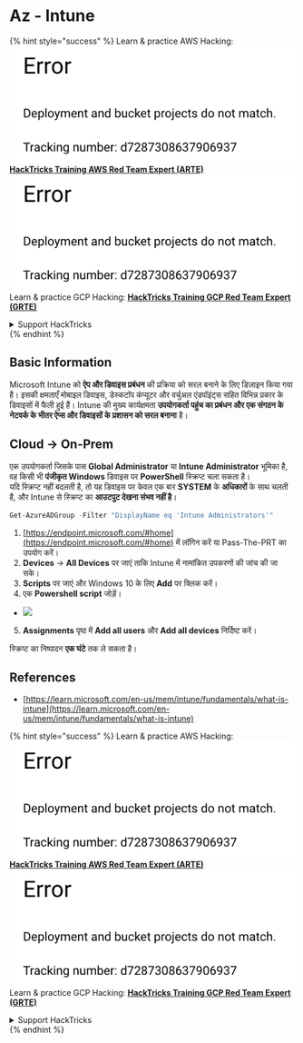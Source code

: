 # Az - Intune

{% hint style="success" %}
Learn & practice AWS Hacking:<img src="../../../.gitbook/assets/image (1) (1).png" alt="" data-size="line">[**HackTricks Training AWS Red Team Expert (ARTE)**](https://training.hacktricks.xyz/courses/arte)<img src="../../../.gitbook/assets/image (1) (1).png" alt="" data-size="line">\
Learn & practice GCP Hacking: <img src="../../../.gitbook/assets/image (2).png" alt="" data-size="line">[**HackTricks Training GCP Red Team Expert (GRTE)**<img src="../../../.gitbook/assets/image (2).png" alt="" data-size="line">](https://training.hacktricks.xyz/courses/grte)

<details>

<summary>Support HackTricks</summary>

* Check the [**subscription plans**](https://github.com/sponsors/carlospolop)!
* **Join the** 💬 [**Discord group**](https://discord.gg/hRep4RUj7f) or the [**telegram group**](https://t.me/peass) or **follow** us on **Twitter** 🐦 [**@hacktricks\_live**](https://twitter.com/hacktricks\_live)**.**
* **Share hacking tricks by submitting PRs to the** [**HackTricks**](https://github.com/carlospolop/hacktricks) and [**HackTricks Cloud**](https://github.com/carlospolop/hacktricks-cloud) github repos.

</details>
{% endhint %}

## Basic Information

Microsoft Intune को **ऐप और डिवाइस प्रबंधन** की प्रक्रिया को सरल बनाने के लिए डिज़ाइन किया गया है। इसकी क्षमताएँ मोबाइल डिवाइस, डेस्कटॉप कंप्यूटर और वर्चुअल एंडपॉइंट्स सहित विभिन्न प्रकार के डिवाइसों में फैली हुई हैं। Intune की मुख्य कार्यक्षमता **उपयोगकर्ता पहुंच का प्रबंधन और एक संगठन के नेटवर्क के भीतर ऐप्स और डिवाइसों के प्रशासन को सरल बनाना** है।

## Cloud -> On-Prem

एक उपयोगकर्ता जिसके पास **Global Administrator** या **Intune Administrator** भूमिका है, वह किसी भी **पंजीकृत Windows** डिवाइस पर **PowerShell** स्क्रिप्ट चला सकता है।\
यदि स्क्रिप्ट नहीं बदलती है, तो यह डिवाइस पर केवल एक बार **SYSTEM** के **अधिकारों** के साथ चलती है, और Intune से स्क्रिप्ट का **आउटपुट देखना संभव नहीं है**।
```powershell
Get-AzureADGroup -Filter "DisplayName eq 'Intune Administrators'"
```
1. [https://endpoint.microsoft.com/#home](https://endpoint.microsoft.com/#home) में लॉगिन करें या Pass-The-PRT का उपयोग करें।
2. **Devices** -> **All Devices** पर जाएं ताकि Intune में नामांकित उपकरणों की जांच की जा सके।
3. **Scripts** पर जाएं और Windows 10 के लिए **Add** पर क्लिक करें।
4. एक **Powershell script** जोड़ें।
* ![](<../../../.gitbook/assets/image (264).png>)
5. **Assignments** पृष्ठ में **Add all users** और **Add all devices** निर्दिष्ट करें।

स्क्रिप्ट का निष्पादन **एक घंटे** तक ले सकता है।

## References

* [https://learn.microsoft.com/en-us/mem/intune/fundamentals/what-is-intune](https://learn.microsoft.com/en-us/mem/intune/fundamentals/what-is-intune)

{% hint style="success" %}
Learn & practice AWS Hacking:<img src="../../../.gitbook/assets/image (1) (1).png" alt="" data-size="line">[**HackTricks Training AWS Red Team Expert (ARTE)**](https://training.hacktricks.xyz/courses/arte)<img src="../../../.gitbook/assets/image (1) (1).png" alt="" data-size="line">\
Learn & practice GCP Hacking: <img src="../../../.gitbook/assets/image (2).png" alt="" data-size="line">[**HackTricks Training GCP Red Team Expert (GRTE)**<img src="../../../.gitbook/assets/image (2).png" alt="" data-size="line">](https://training.hacktricks.xyz/courses/grte)

<details>

<summary>Support HackTricks</summary>

* Check the [**subscription plans**](https://github.com/sponsors/carlospolop)!
* **Join the** 💬 [**Discord group**](https://discord.gg/hRep4RUj7f) or the [**telegram group**](https://t.me/peass) or **follow** us on **Twitter** 🐦 [**@hacktricks\_live**](https://twitter.com/hacktricks\_live)**.**
* **Share hacking tricks by submitting PRs to the** [**HackTricks**](https://github.com/carlospolop/hacktricks) and [**HackTricks Cloud**](https://github.com/carlospolop/hacktricks-cloud) github repos.

</details>
{% endhint %}
